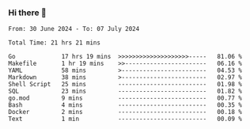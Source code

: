 ### Hi there 👋

<!--
**zhumeme/zhumeme** is a ✨ _special_ ✨ repository because its `README.md` (this file) appears on your GitHub profile.

Here are some ideas to get you started:

- 🔭 I’m currently working on ...
- 🌱 I’m currently learning ...
- 👯 I’m looking to collaborate on ...
- 🤔 I’m looking for help with ...
- 💬 Ask me about ...
- 📫 How to reach me: ...
- 😄 Pronouns: ...
- ⚡ Fun fact: ...
-->

<!--START_SECTION:waka-->

```all_time
From: 30 June 2024 - To: 07 July 2024

Total Time: 21 hrs 21 mins

Go             17 hrs 19 mins  >>>>>>>>>>>>>>>>>>>>-----   81.06 %
Makefile       1 hr 19 mins    >>-----------------------   06.16 %
YAML           58 mins         >------------------------   04.53 %
Markdown       38 mins         >------------------------   02.97 %
Shell Script   25 mins         -------------------------   01.98 %
SQL            23 mins         -------------------------   01.82 %
go.mod         9 mins          -------------------------   00.77 %
Bash           4 mins          -------------------------   00.35 %
Docker         2 mins          -------------------------   00.18 %
Text           1 min           -------------------------   00.09 %
```

<!--END_SECTION:waka-->
